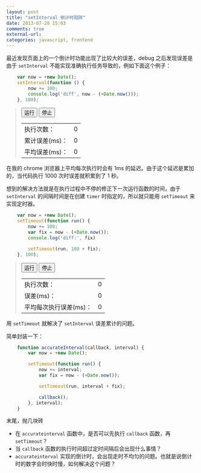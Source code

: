 ```yaml
---
layout: post
title: "setInterval 倒计时陷阱"
date: 2013-07-20 15:03
comments: true
external-url: 
categories: javascript, frontend
---
```


最近发现页面上的一个倒计时功能出现了比较大的误差，debug 之后发现误差是由于 `setInterval` 不能实现准确执行任务导致的，例如下面这个例子：

```javascript
    var now = +new Date();
    setInterval(function () {
        now += 100;
        console.log('diff', now - (+Date.now()));
    }, 100);
```

<blockquote>
    <div id="demo1">
        <button id="demo1Run">运行</button> <button id="demo1Stop">停止</button>
        <table>
            <tr>
                <td>执行次数：</td>
                <td id="demo1Count">0</td>
            </tr>
            <tr>
                <td>累计误差(ms)：</td>
                <td id="demo1Diff">0</td>
            </tr>
            <tr>
                <td>平均误差(ms)：</td>
                <td id="demo1Avg">0</td>
            </tr>
        </table>
    </div>
</blockquote>

<script type="text/javascript">
(function () {
    var timer = null;
    var countEl = document.getElementById('demo1Count');
    var diffEl = document.getElementById('demo1Diff');
    var avgEl = document.getElementById('demo1Avg');

    document.getElementById('demo1Run').onclick = function () {
        var count = 0;
        var now = +new Date();
        clearInterval(timer);
        timer = setInterval(function () {
            now += 100;
            count += 1;
            countEl.innerHTML = count;
            diffEl.innerHTML = now - (+Date.now());
            avgEl.innerHTML = (now - (+Date.now())) / count;
        }, 100);
    };

    document.getElementById('demo1Stop').onclick = function () {
        clearInterval(timer);
    };
}());
</script>

在我的 chrome 浏览器上平均每次执行时会有 1ms 的延迟。由于这个延迟是累加的，当代码执行 1000 次时误差就积累到了 1 秒。

想到的解决方法就是在执行过程中不停的修正下一次运行函数的时间，由于`setInterval` 的间隔时间是在创建 `timer` 时指定的，所以就只能用 `setTimeout` 来实现定时器。

``` javascript
    var now = +new Date();
    setTimeout(function run() {
        now += 100;
        var fix = now - (+Date.now());
        console.log('diff:', fix)

        setTimeout(run, 100 + fix);
    }, 100);
```

<blockquote>
    <div id="demo2">
        <button id="demo2Run">运行</button> <button id="demo2Stop">停止</button>
        <table>
            <tr>
                <td>执行次数：</td>
                <td id="demo2Count">0</td>
            </tr>
            <tr>
                <td>误差(ms)：</td>
                <td id="demo2Diff">0</td>
            </tr>
            <tr>
                <td>平均每次执行误差(ms)：</td>
                <td id="demo2Avg">0</td>
            </tr>
        </table>
    </div>
</blockquote>

<script type="text/javascript">
(function () {
    var timer = null;
    var countEl = document.getElementById('demo2Count');
    var diffEl = document.getElementById('demo2Diff');
    var avgEl = document.getElementById('demo2Avg');

    document.getElementById('demo2Run').onclick = function () {
        var count = 0;
        var now = +new Date();
        clearInterval(timer);

        timer = setTimeout(function run() {
            now += 1000;

            var diff = now - (+Date.now());

            count += 1;
            countEl.innerHTML = count;
            diffEl.innerHTML = diff;
            avgEl.innerHTML = diff / count;

            timer = setTimeout(run, 1000 + diff);
        }, 1000);
    };

    document.getElementById('demo2Stop').onclick = function () {
        clearInterval(timer);
    };
}());
</script>

用 `setTimeout` 就解决了 `setInterval` 误差累计的问题。

简单封装一下：


```javascript
    function accurateInterval(callback, interval) {
        var now = +new Date();

        setTimeout(function run() {
            now += interval;
            var fix = now - (+Date.now());

            setTimeout(run, interval + fix);

            callback();
        }, interval);
    }
```

末尾，抛几块砖

 * 在 `accurateinterval` 函数中，是否可以先执行 `callback` 函数，再 `setTimeout`？
 * 当 `callback` 函数的执行时间超过定时间隔后会出现什么事情？
 * `accurateinterval` 实现的倒计时，会出现走时不均匀的问题。也就是说倒计时的数字会时快时慢，如何解决这个问题？
